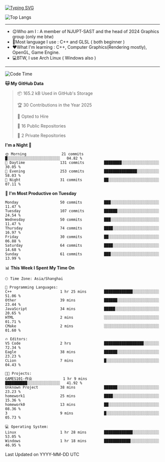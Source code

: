 <a href="https://git.io/typing-svg">
  <img src="https://readme-typing-svg.demolab.com?font=Fira+Code&pause=1000&random=false&width=435&separator=%3D&lines=std%3A%3Aprintln(%22Hello,+world!%22);" alt="Typing SVG" />
</a>

![Top Langs](https://github-readme-stats.vercel.app/api/top-langs/?username=FOTH0626&theme=transparent)

---

- 😉Who am I : A member of NJUPT-SAST and the head of 2024 Graphics group (only me btw)
- 📖Most language I use : C++ and GLSL ( both beginner )
- ❤What I'm learning : C++, Computer Graphics(Rendering mostly), OpenGL, Game Engine.
- 💻BTW, I use Arch Linux ( Windows also )
---
<!--START_SECTION:waka-->
![Code Time](http://img.shields.io/badge/Code%20Time-119%20hrs%2048%20mins-blue)

**🐱 My GitHub Data** 

> 📦 165.2 kB Used in GitHub's Storage 
 > 
> 🏆 30 Contributions in the Year 2025
 > 
> 💼 Opted to Hire
 > 
> 📜 16 Public Repositories 
 > 
> 🔑 2 Private Repositories 
 > 
**I'm a Night 🦉** 

```text
🌞 Morning                21 commits          █░░░░░░░░░░░░░░░░░░░░░░░░   04.82 % 
🌆 Daytime                131 commits         ████████░░░░░░░░░░░░░░░░░   30.05 % 
🌃 Evening                253 commits         ███████████████░░░░░░░░░░   58.03 % 
🌙 Night                  31 commits          ██░░░░░░░░░░░░░░░░░░░░░░░   07.11 % 
```
📅 **I'm Most Productive on Tuesday** 

```text
Monday                   50 commits          ███░░░░░░░░░░░░░░░░░░░░░░   11.47 % 
Tuesday                  107 commits         ██████░░░░░░░░░░░░░░░░░░░   24.54 % 
Wednesday                50 commits          ███░░░░░░░░░░░░░░░░░░░░░░   11.47 % 
Thursday                 74 commits          ████░░░░░░░░░░░░░░░░░░░░░   16.97 % 
Friday                   30 commits          ██░░░░░░░░░░░░░░░░░░░░░░░   06.88 % 
Saturday                 64 commits          ████░░░░░░░░░░░░░░░░░░░░░   14.68 % 
Sunday                   61 commits          ███░░░░░░░░░░░░░░░░░░░░░░   13.99 % 
```


📊 **This Week I Spent My Time On** 

```text
🕑︎ Time Zone: Asia/Shanghai

💬 Programming Languages: 
C++                      1 hr 25 mins        █████████████░░░░░░░░░░░░   51.06 % 
Other                    39 mins             ██████░░░░░░░░░░░░░░░░░░░   23.44 % 
JavaScript               34 mins             █████░░░░░░░░░░░░░░░░░░░░   20.65 % 
HTML                     2 mins              ░░░░░░░░░░░░░░░░░░░░░░░░░   01.71 % 
CMake                    2 mins              ░░░░░░░░░░░░░░░░░░░░░░░░░   01.60 % 

🔥 Editors: 
VS Code                  2 hrs               ██████████████████░░░░░░░   72.34 % 
Eagle                    38 mins             ██████░░░░░░░░░░░░░░░░░░░   23.23 % 
CLion                    7 mins              █░░░░░░░░░░░░░░░░░░░░░░░░   04.43 % 

🐱‍💻 Projects: 
GAMES101-作业              1 hr 9 mins         ██████████░░░░░░░░░░░░░░░   41.92 % 
Unknown Project          38 mins             ██████░░░░░░░░░░░░░░░░░░░   23.23 % 
homework1                25 mins             ████░░░░░░░░░░░░░░░░░░░░░   15.36 % 
homework0                13 mins             ██░░░░░░░░░░░░░░░░░░░░░░░   08.36 % 
3                        9 mins              █░░░░░░░░░░░░░░░░░░░░░░░░   05.73 % 

💻 Operating System: 
Linux                    1 hr 28 mins        █████████████░░░░░░░░░░░░   53.05 % 
Windows                  1 hr 18 mins        ████████████░░░░░░░░░░░░░   46.95 % 
```


 Last Updated on YYYY-MM-DD UTC
<!--END_SECTION:waka-->

